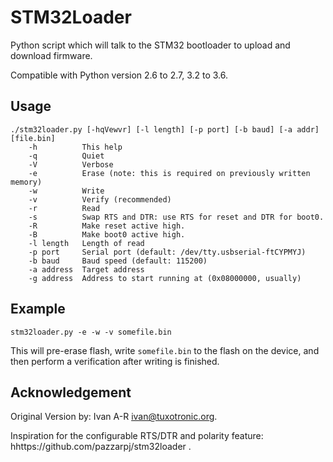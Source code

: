 STM32Loader
===========

Python script which will talk to the STM32 bootloader to upload and download firmware.

Compatible with Python version 2.6 to 2.7, 3.2 to 3.6.


Usage
-----

```
./stm32loader.py [-hqVewvr] [-l length] [-p port] [-b baud] [-a addr] [file.bin]
    -h          This help
    -q          Quiet
    -V          Verbose
    -e          Erase (note: this is required on previously written memory)
    -w          Write
    -v          Verify (recommended)
    -r          Read
    -s          Swap RTS and DTR: use RTS for reset and DTR for boot0.
    -R          Make reset active high.
    -B          Make boot0 active high.
    -l length   Length of read
    -p port     Serial port (default: /dev/tty.usbserial-ftCYPMYJ)
    -b baud     Baud speed (default: 115200)
    -a address  Target address
    -g address  Address to start running at (0x08000000, usually)
```


Example
-------

```
stm32loader.py -e -w -v somefile.bin
```

This will pre-erase flash, write `somefile.bin` to the flash on the device, and then perform a verification after writing is finished.


Acknowledgement
---------------

Original Version by: Ivan A-R <ivan@tuxotronic.org>.

Inspiration for the configurable RTS/DTR and polarity feature:
hhttps://github.com/pazzarpj/stm32loader .

